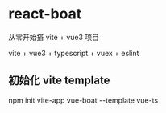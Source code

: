 # react-boat

从零开始搭 vite + vue3 项目

vite + vue3 + typescript + vuex + eslint

## 初始化 vite template

npm init vite-app vue-boat --template vue-ts
